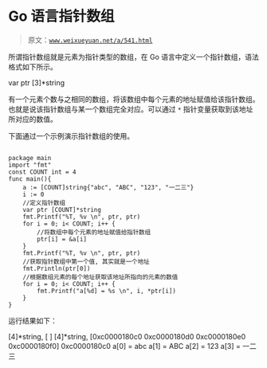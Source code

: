 # Go 语言指针数组

> 原文：[`www.weixueyuan.net/a/541.html`](http://www.weixueyuan.net/a/541.html)

所谓指针数组就是元素为指针类型的数组，在 Go 语言中定义一个指针数组，语法格式如下所示。

var ptr [3]*string

有一个元素个数与之相同的数组，将该数组中每个元素的地址赋值给该指针数组。也就是说该指针数组与某一个数组完全对应。可以通过 `*` 指针变量获取到该地址所对应的数值。

下面通过一个示例演示指针数组的使用。

```

package main
import "fmt"
const COUNT int = 4
func main(){
    a := [COUNT]string{"abc", "ABC", "123", "一二三"}
    i := 0
    //定义指针数组
    var ptr [COUNT]*string
    fmt.Printf("%T, %v \n", ptr, ptr)
    for i = 0; i< COUNT; i++ {
        //将数组中每个元素的地址赋值给指针数组
        ptr[i] = &a[i]
    }
    fmt.Printf("%T, %v \n", ptr, ptr)
    //获取指针数组中第一个值, 其实就是一个地址
    fmt.Println(ptr[0])
    //根据数组元素的每个地址获取该地址所指向的元素的数值
    for i = 0; i< COUNT; i++ {
        fmt.Printf("a[%d] = %s \n", i, *ptr[i])
    }
}
```

运行结果如下：

[4]*string, [<nil> <nil> <nil> <nil>]
[4]*string, [0xc0000180c0 0xc0000180d0 0xc0000180e0 0xc0000180f0]
0xc0000180c0
a[0] = abc
a[1] = ABC
a[2] = 123
a[3] = 一二三